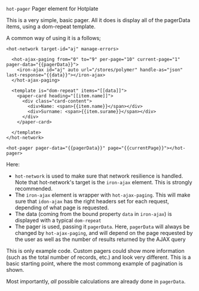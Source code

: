 `hot-pager`
Pager element for Hotplate

This is a very simple, basic pager. All it does is display all of the pagerData items, using a dom-repeat template.

A common way of using it is a follows;

    <hot-network target-id="aj" manage-errors>

      <hot-ajax-paging from="0" to="9" per-page="10" current-page="1" pager-data="{{pagerData}}">
        <iron-ajax id="aj" auto url="/stores/polymer" handle-as="json" last-response="{{data}}"></iron-ajax>
      </hot-ajax-paging>

      <template is="dom-repeat" items="[[data]]">
        <paper-card heading="[[item.name]]">
          <div class="card-content">
            <div>Name: <span>{{item.name}}</span></div>
            <div>Surname: <span>{{item.surame}}</span></div>
          </div>
        </paper-card>

      </template>
    </hot-network>

    <hot-pager pager-data="{{pagerData}}" page="{{currentPage}}"></hot-pager>

Here:

* `hot-network` is used to make sure that network resilience is handled. Note that hot-network's target is the `iron-ajax` element. This is strongly recommended.
* The `iron-ajax` element is wrapper with `hot-ajax-paging`. This will make sure that `idon-ajax` has the right headers set for each request, depending of what page is requested.
* The data (coming from the bound property `data` in `iron-ajax`) is displayed with a typical `dom-repeat`
* The pager is used, passing it `pagerData`. Here, `pagerData` will always be changed by `hot-ajax-paging`, and will depend on the page requested by the user as well as the number of results returned by the AJAX query

This is only example code. Custom pagers could show more information (such as the total number of records, etc.) and look very different. This is a basic starting point, where the most commong example of pagination is shown.

Most importantly, _all_ possible calculations are already done in `pagerData`.

